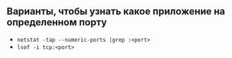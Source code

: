 ## Варианты, чтобы узнать какое приложение на определенном порту

* `netstat -tap --numeric-ports |grep :<port>`
* `lsof -i tcp:<port>`
